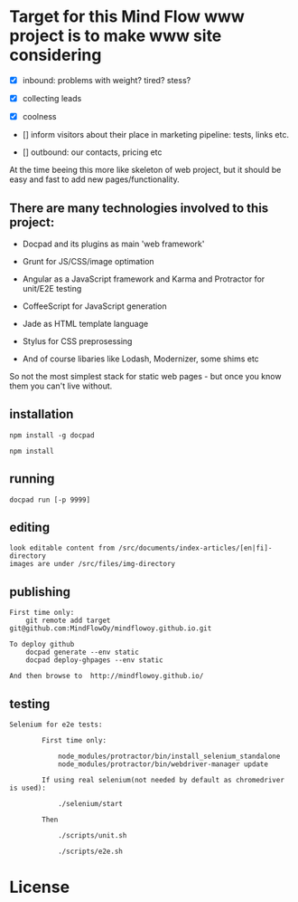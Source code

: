# Target for this Mind Flow www project is to make www site considering

- [x] inbound: problems with weight? tired? stess?

- [x] collecting leads

- [x] coolness

- [] inform visitors about their place in marketing pipeline: tests, links etc.

- [] outbound: our contacts, pricing etc


At the time beeing this more like skeleton of web project, but it should be easy and fast to add new pages/functionality.

## There are many technologies involved to this project:

- Docpad and its plugins as main 'web framework'

- Grunt for JS/CSS/image optimation

- Angular as a JavaScript framework and Karma and Protractor for unit/E2E testing

- CoffeeScript for JavaScript generation

- Jade as HTML template language

- Stylus for CSS preprosessing

- And of course libaries like Lodash, Modernizer, some shims etc

So not the most simplest stack for static web pages - but once you know them you can't live without.

## installation

    npm install -g docpad

    npm install

## running

    docpad run [-p 9999]


## editing

    look editable content from /src/documents/index-articles/[en|fi]-directory
    images are under /src/files/img-directory

## publishing
    First time only:
        git remote add target git@github.com:MindFlowOy/mindflowoy.github.io.git

    To deploy github
        docpad generate --env static
        docpad deploy-ghpages --env static

    And then browse to  http://mindflowoy.github.io/

## testing

    Selenium for e2e tests:

            First time only:

                node_modules/protractor/bin/install_selenium_standalone
                node_modules/protractor/bin/webdriver-manager update

            If using real selenium(not needed by default as chromedriver is used):

                ./selenium/start

            Then

                ./scripts/unit.sh

                ./scripts/e2e.sh




# License

